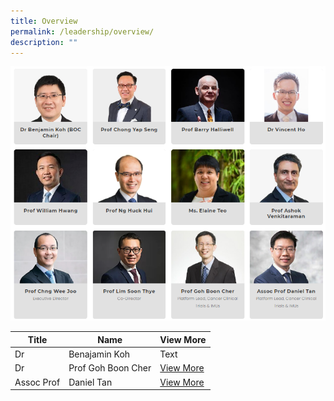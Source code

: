 ```yaml
---
title: Overview
permalink: /leadership/overview/
description: ""
---
```

![Leadership Main](/images/leadership%20main%201.png)


| Title | Name | View More |
| -------- | -------- | -------- |
| Dr | Benajamin Koh     | Text     |
| Dr | Prof Goh Boon Cher | [View More](/leadership/prof-goh-boon-cher/) |
| Assoc Prof | Daniel Tan | [View More](/leadership/assoc-prof-daniel-tan/) |